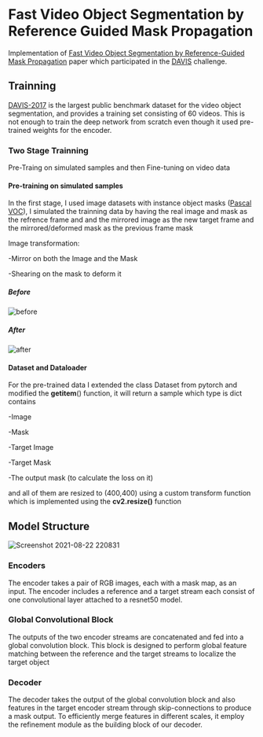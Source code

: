 # Fast Video Object Segmentation by Reference Guided Mask Propagation
Implementation of [Fast Video Object Segmentation by Reference-Guided Mask Propagation](https://openaccess.thecvf.com/content_cvpr_2018/papers/Oh_Fast_Video_Object_CVPR_2018_paper.pdf) paper which participated in the [DAVIS](https://davischallenge.org/) challenge.

## Trainning
[DAVIS-2017](https://davischallenge.org/davis2017/code.html) is the largest public benchmark dataset for the video object segmentation, and provides a training set consisting of 60 videos. This is not enough to train the deep network from scratch even though it used pre-trained weights for the encoder.

### Two Stage Trainning
Pre-Traing on simulated samples and then Fine-tuning on video data

#### Pre-training on simulated samples
In the first stage,
I used image datasets with instance object masks ([Pascal VOC](https://pjreddie.com/projects/pascal-voc-dataset-mirror/)), I simulated the trainning data by having the real image and mask as the refrence frame and and the mirrored image as the new target frame and the mirrored/deformed mask as the previous frame mask 

Image transformation:

 -Mirror on both the Image and the Mask
 
 -Shearing on the mask to deform it

##### Before

![before](https://user-images.githubusercontent.com/62859032/131570732-024d52e4-fef9-44b2-b21d-27b8051ee137.png)

##### After

![after](https://user-images.githubusercontent.com/62859032/131570750-0f1cd74c-6c49-455d-b96c-6b05997660b3.png)

#### Dataset and Dataloader
For the pre-trained data I extended the class Dataset from pytorch and modified the __getitem__() function, it will return a sample which type is dict contains 

-Image

-Mask

-Target Image

-Target Mask

-The output mask (to calculate the loss on it)

and all of them are resized to (400,400) using a custom transform function which is implemented using the __cv2.resize()__ function 


## Model Structure
![Screenshot 2021-08-22 220831](https://user-images.githubusercontent.com/62859032/130368685-53b1d7c4-087c-4bff-9eca-e732701f6a5c.png)

### Encoders
The encoder takes a pair of RGB images, each with a mask map, as an input. The encoder includes a reference and a target stream each consist of one convolutional layer attached to a resnet50 model.

### Global Convolutional Block
The outputs of the two encoder streams are concatenated and fed into a global convolution block. This block is designed to perform global feature matching between the reference and the target streams to localize the target object

### Decoder
The decoder takes the output of the global convolution block and also features in the target encoder stream
through skip-connections to produce a mask output.
To efficiently merge features in different scales, it employ the refinement module as the building block of our decoder. 
